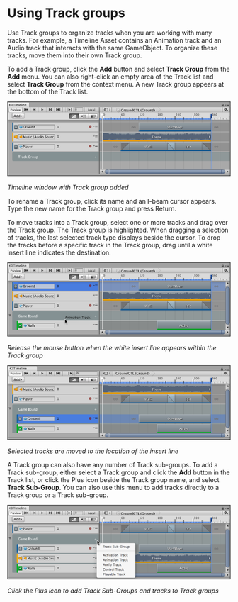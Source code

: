 # Using Track groups

Use Track groups to organize tracks when you are working with many tracks. For example, a Timeline Asset contains an Animation track and an Audio track that interacts with the same GameObject. To organize these tracks, move them into their own Track group.

To add a Track group, click the **Add** button and select **Track Group** from the **Add** menu. You can also right-click an empty area of the Track list and select **Track Group** from the context menu. A new Track group appears at the bottom of the Track list.

![Timeline window with Track group added](images/timeline_track_group_add.png)

_Timeline window with Track group added_

To rename a Track group, click its name and an I-beam cursor appears. Type the new name for the Track group and press Return.

To move tracks into a Track group, select one or more tracks and drag over the Track group. The Track group is highlighted. When dragging a selection of tracks, the last selected track type displays beside the cursor. To drop the tracks before a specific track in the Track group, drag until a white insert line indicates the destination.

![Release the mouse button when the white insert line appears within the Track group](images/timeline_move_track_before.png)

_Release the mouse button when the white insert line appears within the Track group_

![Selected tracks are moved to the location of the insert line](images/timeline_move_track_after.png)

_Selected tracks are moved to the location of the insert line_

A Track group can also have any number of Track sub-groups. To add a Track sub-group, either select a Track group and click the **Add** button in the Track list, or click the Plus icon beside the Track group name, and select **Track Sub-Group**. You can also use this menu to add tracks directly to a Track group or a Track sub-group.

![Click the Plus icon to add Track Sub-Groups and tracks to Track groups](images/timeline_track_group_plus.png)

_Click the Plus icon to add Track Sub-Groups and tracks to Track groups_
